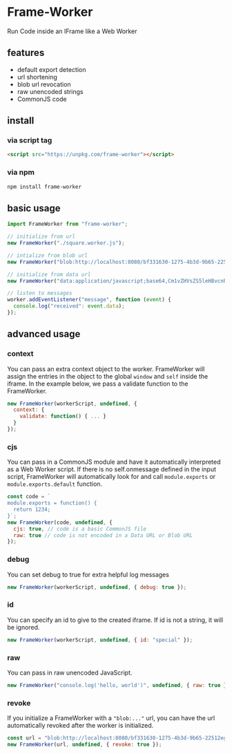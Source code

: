 # Frame-Worker
Run Code inside an IFrame like a Web Worker

## features
- default export detection
- url shortening
- blob url revocation
- raw unencoded strings
- CommonJS code

## install
### via script tag
```html
<script src="https://unpkg.com/frame-worker"></script>
```
### via npm
```sh
npm install frame-worker
```

## basic usage
```js
import FrameWorker from "frame-worker";

// initialize from url
new FrameWorker("./square.worker.js");

// intialize from blob url
new FrameWorker("blob:http://localhost:8080/bf331630-1275-4b3d-9b65-22512egdb592");

// initialize from data url
new FrameWorker("data:application/javascript;base64,Cm1vZHVsZS5leHBvcnRzLmRlZmF1bHQgPSBmdW5jdGlvbigpIHsKICByZXR1cm4gMTIzNDsKfQ==");

// listen to messages
worker.addEventListener("message", function (event) {
  console.log("received": event.data);
});
```

## advanced usage
### context
You can pass an extra context object to the worker. FrameWorker will assign the entries in the object
to the global `window` and `self` inside the iframe.  In the example below, we pass a validate function
to the FrameWorker.
```js
new FrameWorker(workerScript, undefined, { 
  context: {
    validate: function() { ... }
  }
});
```

### cjs
You can pass in a CommonJS module and have it automatically interpreted as a Web Worker script.
If there is no self.onmessage defined in the input script, FrameWorker will automatically look for and call `module.exports` or `module.exports.default` function.
```js
const code = `
module.exports = function() {
  return 1234;
}`;
new FrameWorker(code, undefined, {
  cjs: true, // code is a basic CommonJS file
  raw: true // code is not encoded in a Data URL or Blob URL
});
```

### debug
You can set debug to true for extra helpful log messages
```js
new FrameWorker(workerScript, undefined, { debug: true });
```

### id
You can specify an id to give to the created iframe.
If id is not a string, it will be ignored.
```js
new FrameWorker(workerScript, undefined, { id: "special" });
```

### raw
You can pass in raw unencoded JavaScript.
```js
new FrameWorker("console.log('hello, world')", undefined, { raw: true });
```

### revoke
If you initialize a FrameWorker with a `"blob:..."` url,
you can have the url automatically revoked after the worker is initialized.
```js
const url = "blob:http://localhost:8080/bf331630-1275-4b3d-9b65-22512egdb592";
new FrameWorker(url, undefined, { revoke: true });
```
